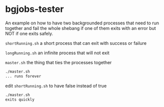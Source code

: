 # bgjobs-tester

An example on how to have two backgrounded processes that need to run together and fail the whole shebang if one of them exits with an error but NOT if one exits safely.

`shortRunning.sh` a short process that can exit with success or failure

`longRunning.sh` an infinite process that will not exit

`master.sh` the thing that ties the processes together

```bash
./master.sh
... runs forever
```

edit `shortRunning.sh` to have false instead of true

```bash
./master.sh
exits quickly
```
